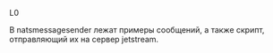 L0

В natsmessagesender лежат примеры сообщений, а также скрипт, отправляющий их на сервер jetstream.
